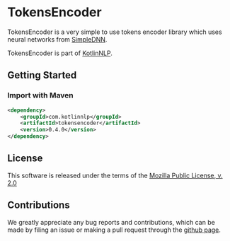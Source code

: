 # TokensEncoder

TokensEncoder is a very simple to use tokens encoder library which uses neural networks from [SimpleDNN](https://github.com/KotlinNLP/SimpleDNN "SimpleDNN").

TokensEncoder is part of [KotlinNLP](http://kotlinnlp.com/ "KotlinNLP").


## Getting Started

### Import with Maven

```xml
<dependency>
    <groupId>com.kotlinnlp</groupId>
    <artifactId>tokensencoder</artifactId>
    <version>0.4.0</version>
</dependency>
```


## License

This software is released under the terms of the 
[Mozilla Public License, v. 2.0](https://mozilla.org/MPL/2.0/ "Mozilla Public License, v. 2.0")


## Contributions

We greatly appreciate any bug reports and contributions, which can be made by filing an issue or making a pull 
request through the [github page](https://github.com/KotlinNLP/TokensEncoder "TokensEncoder on GitHub").
